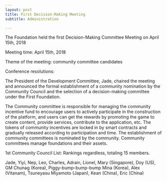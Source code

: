```yaml
---
layout: post
title: First Decision-Making Meeting
subtitle: Administration

---
```


The Foundation held the first  Decision-Making Committee Meeting on April 15th, 2018 


Meeting time: April 15th, 2018 


Theme of the meeting:  community committee candidates 

Conference resolutions: 

The President of the Development Committee, Jade, chaired the meeting and announced the formal establishment of a community nomination by the Community Council and the selection of a decision-making committee under the First Foundation. 

The Community committee is responsible for managing the community incentive fund to encourage users to actively participate in the construction of the platform, and users can get the rewards by promoting the game to create content, provide services, contribute to the application, etc. The tokens of community incentives are locked in by smart contracts and gradually released according to participation and time. The establishment of community committees is nominated by the community. Community committees manage foundations and their assets. 

1st Community Council List: Rankings regardless, totaling 15 members.

Jade, Yiyi, Nep, Leo, Charles, Adrain, Lionel, Mary (Singapore), Doy (US), GM Chunag (Korea), Piggy-bump-bump-bump Mina (Korea), Alex (Vitanam), Tsuneyasu Miyamoto (Japan), Kean (China), Eric (China) 
